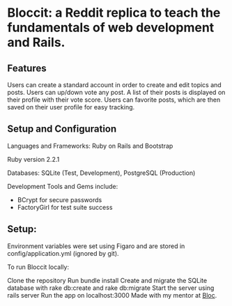 # Bloccit: a Reddit replica to teach the fundamentals of web development and Rails.

## Features
Users can create a standard account in order to create and edit topics and posts.
Users can up/down vote any post. A list of their posts is displayed on their profile with their vote score.
Users can favorite posts, which are then saved on their user profile for easy tracking.
## Setup and Configuration
Languages and Frameworks: Ruby on Rails and Bootstrap

Ruby version 2.2.1

Databases: SQLite (Test, Development), PostgreSQL (Production)

Development Tools and Gems include:

* BCrypt for secure passwords
* FactoryGirl for test suite success  

## Setup:

Environment variables were set using Figaro and are stored in config/application.yml (ignored by git).

To run Bloccit locally:

Clone the repository
Run bundle install
Create and migrate the SQLite database with rake db:create and rake db:migrate
Start the server using rails server
Run the app on localhost:3000
Made with my mentor at [Bloc](http://bloc.io).
